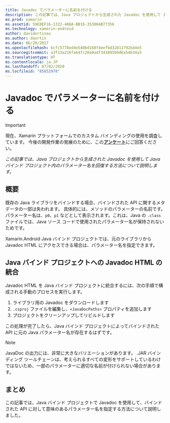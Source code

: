 ```yaml
---
title: Javadoc でパラメーターに名前を付ける
description: この記事では、Java プロジェクトから生成された Javadoc を使用して Java バインド プロジェクト内のパラメーター名を回復する方法について説明します。
ms.prod: xamarin
ms.assetid: 59E8EF16-1322-486A-BB16-353804B77356
ms.technology: xamarin-android
author: davidortinau
ms.author: daortin
ms.date: 06/20/2017
ms.openlocfilehash: bcfc5778ed4e5486d188f4eefbd32811792b44e5
ms.sourcegitcommit: a3f13a216fab4fc20a9adf343895b9d6a54634a5
ms.translationtype: HT
ms.contentlocale: ja-JP
ms.lasthandoff: 07/02/2020
ms.locfileid: "85852978"
---
```

# <a name="naming-parameters-with-javadoc"></a>Javadoc でパラメーターに名前を付ける

> [!IMPORTANT]
> 現在、Xamarin プラットフォームでのカスタム バインディングの使用を調査しています。 今後の開発作業の発展のために、この[**アンケート**](https://www.surveymonkey.com/r/KKBHNLT)にご回答ください。

_この記事では、Java プロジェクトから生成された Javadoc を使用して Java バインド プロジェクト内のパラメーター名を回復する方法について説明します。_

## <a name="overview"></a>概要

既存の Java ライブラリをバインドする場合、バインドされた API に関するメタデータの一部は失われます。 具体的には、メソッドのパラメーターの名前です。 パラメーター名は、`p0`、`p1` などとして表示されます。これは、Java の `.class` ファイルでは、Java ソース コードで使用されたパラメーター名が保持されないためです。 

Xamarin.Android Java バインド プロジェクトでは、元のライブラリから Javadoc HTML にアクセスできる場合は、パラメーター名を指定できます。 

## <a name="integrating-javadoc-html-into-a-java-binding-project"></a>Java バインド プロジェクトへの Javadoc HTML の統合

Javadoc HTML を Java バインド プロジェクトに統合するには、次の手順で構成される手動のプロセスを実行します。 

1. ライブラリ用の Javadoc をダウンロードします
2. `.csproj` ファイルを編集し、`<JavaDocPaths>` プロパティを追加します
3. プロジェクトをクリーンアップしてリビルドします

この処理が完了したら、Java バインド プロジェクトによってバインドされた API に元の Java パラメーター名が存在するはずです。 

> [!NOTE]
> JavaDoc の出力には、非常に大きなバリエーションがあります。 .JAR バインディング ツールチェーンは、考えられるすべての変形をサポートしているわけではないため、一部のパラメーターに適切な名前が付けられない場合があります。

## <a name="summary"></a>まとめ

この記事では、Java バインド プロジェクトで Javadoc を使用して、バインドされた API に対して意味のあるパラメーター名を指定する方法について説明しました。 
